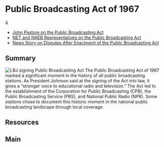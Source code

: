# Public Broadcasting Act of 1967

4

- [John Pastore on the Public Broadcasting Act](/catalog/cpb-aacip_15-18rbp7bm)
- [NET and NAEB Representatives on the Public Broadcasting Act](/catalog/cpb-aacip_15-02q57bjk)
- [News Story on Disputes After Enactment of the Public Broadcasting Act](/catalog/cpb-aacip_43-jh3cz32j59)

## Summary

![LBJ signing Public Broadcasting Act](https://s3.amazonaws.com/americanarchive.org/exhibits/AAPB_Exhibit_StationHistories_image3.jpg "LBJ signing Public Broadcasting Act")
The Public Broadcasting Act of 1967 marked a significant moment in the history of all public broadcasting stations. As President Johnson said at the signing of the Act into law, it gives a  “stronger voice to educational radio and television.” The Act led to the establishment of the Corporation for Public Broadcasting (CPB), the Public Broadcasting Service (PBS), and National Public Radio (NPR). Some stations chose to document this historic moment in the national public broadcasting landscape through local coverage.

## Resources

## Main



